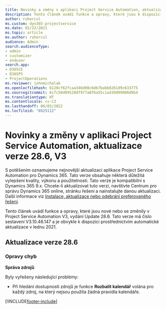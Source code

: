 ```yaml
---
title: Novinky a změny v aplikaci Project Service Automation, aktualizace verze 28.6, oprava hotfix, V3
description: Tento článek uvádí funkce a opravy, které jsou k dispozici v Project Service Automation, vydání Update 28.6 Hotfix, V3.
author: ruhercul
ms.custom: dyn365-projectservice
ms.date: 02/22/2021
ms.topic: article
ms.author: ruhercul
audience: Admin
search.audienceType:
- admin
- customizer
- enduser
search.app:
- D365CE
- D365PS
- ProjectOperations
ms.reviewer: johnmichalak
ms.openlocfilehash: 6120cf62fcaa346d00c6db7babb0261d9c633775
ms.sourcegitcommit: 6cfc50d89528df977a8f6a55c1ad39d99800d9b4
ms.translationtype: HT
ms.contentlocale: cs-CZ
ms.lasthandoff: 06/03/2022
ms.locfileid: "8925112"
---
```

# <a name="whats-new-or-changed-in-project-service-automation-update-release-286-v3"></a>Novinky a změny v aplikaci Project Service Automation, aktualizace verze 28.6, V3

S potěšením oznamujeme nejnovější aktualizaci aplikace Project Service Automation pro Dynamics 365. Tato verze obsahuje některá důležitá vylepšení kvality, výkonu a použitelnosti. Tato verze je kompatibilní s Dynamics 365 9.x. Chcete-li aktualizovat tuto verzi, navštivte Centrum pro správu Dynamics 365 online, stránku řešení a nainstalujte danou aktualizaci. Další informace viz [Instalace, aktualizace nebo odebrání preferovaného řešení](/power-platform/admin/install-remove-preferred-solution).

Tento článek uvádí funkce a opravy, které jsou nové nebo se změnily v Project Service Automation V3, vydání Update 28.6. Tato verze má číslo sestavení V3.10.46.147 a je obvykle k dispozici prostřednictvím automatické aktualizace v lednu 2021.

## <a name="update-release-286"></a>Aktualizace verze 28.6

### <a name="bug-fixes"></a>Opravy chyb


**Správa zdrojů**

Byly vyřešeny následující problémy:

- Při hledání dostupnosti zdrojů je funkce **Rozbalit kalendář** volána pro každý zdroj, na který nejsou použita žádná pravidla kalendáře.


[!INCLUDE[footer-include](../includes/footer-banner.md)]
